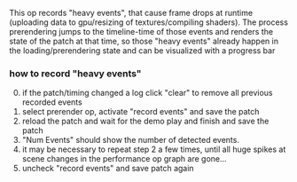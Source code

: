 This op records "heavy events", that cause frame drops at runtime (uploading data to gpu/resizing of textures/compiling shaders).
The process prerendering jumps to the timeline-time of those events and renders the state of the patch at that time, so those "heavy events" already happen in the loading/prerendering state and can be visualized with a progress bar

### how to record "heavy events"

0. if the patch/timing changed a log click "clear" to remove all previous recorded events
1. select prerender op, activate "record events" and save the patch
2. reload the patch and wait for the demo play and finish and save the patch
3. "Num Events" should show the number of detected events.
4. it may be necessary to repeat step 2 a few times, until all huge spikes at scene changes in the performance op graph are gone...
5. uncheck "record events" and save patch again




